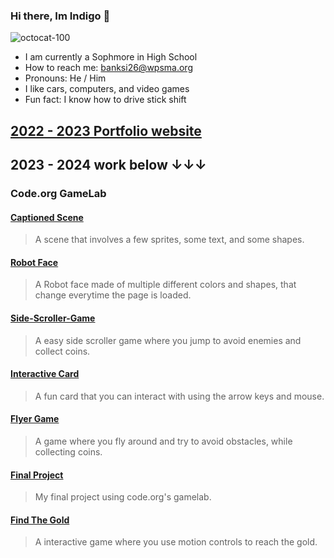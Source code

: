 ### Hi there, Im Indigo 👋
![octocat-100](https://github.com/banksi26/Banksi26/assets/117922498/b28b894f-f9cd-470c-acac-00667baf18f0)
- I am currently a Sophmore in High School
- How to reach me: banksi26@wpsma.org
- Pronouns: He / Him
- I like cars, computers, and video games
- Fun fact: I know how to drive stick shift
## [2022 - 2023 Portfolio website](https://banksi26.github.io/Portfolio/index.html)

## 2023 - 2024 work below ↓↓↓

### Code.org GameLab

#### [Captioned Scene](https://studio.code.org/projects/gamelab/RW679yGDC5QFUB-4S6a6JLQoFweXMgJt9mvI-2Jwu7g)
> A scene that involves a few sprites, some text, and some shapes.

#### [Robot Face](https://banksi26.github.io/Robot-face/)
> A Robot face made of multiple different colors and shapes, that change everytime the page is loaded.

#### [Side-Scroller-Game](https://studio.code.org/projects/gamelab/voDLZ2EVwLGOCaK_f28AOI11YsFKoaGm6_bhjZFUrqI)
> A easy side scroller game where you jump to avoid enemies and collect coins.

#### [Interactive Card](https://studio.code.org/projects/gamelab/zbn9RxdcyqCilc1TvCYaKTtfyVQwyanVzUZquiRI2v0)
> A fun card that you can interact with using the arrow keys and mouse.

#### [Flyer Game](https://studio.code.org/projects/gamelab/WyKQ2OHPNAnxSOwolkojY0twAfWwLj2Y4MpJsN22s3k)
> A game where you fly around and try to avoid obstacles, while collecting coins.

#### [Final Project](https://studio.code.org/projects/gamelab/-Gj-iqoMmOqFGFaoFZOUtfuZNWfJWa-azPmDaFQ0K-w)
> My final project using code.org's gamelab.

#### [Find The Gold](https://ai2.appinventor.mit.edu/#5560083112919040)
> A interactive game where you use motion controls to reach the gold.

